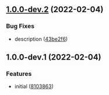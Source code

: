 ## [1.0.0-dev.2](https://github.com/e2g-oss/petra/compare/v1.0.0-dev.1...v1.0.0-dev.2) (2022-02-04)


### Bug Fixes

* description ([43be2f6](https://github.com/e2g-oss/petra/commit/43be2f6d4fc9f7c5eb0e29b4f5994f9213fcb9ed))

## 1.0.0-dev.1 (2022-02-04)


### Features

* initial ([8103863](https://github.com/e2g-oss/petra/commit/81038635fdb69aadf2ca9cba5624884df515d8b1))
